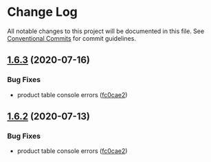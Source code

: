 # Change Log

All notable changes to this project will be documented in this file.
See [Conventional Commits](https://conventionalcommits.org) for commit guidelines.

## [1.6.3](https://github.com/uswitch/trustyle/compare/@uswitch/trustyle.bankrate-theme@1.6.1...@uswitch/trustyle.bankrate-theme@1.6.3) (2020-07-16)


### Bug Fixes

* product table console errors ([fc0cae2](https://github.com/uswitch/trustyle/commit/fc0cae2))






## [1.6.2](https://github.com/uswitch/trustyle/compare/@uswitch/trustyle.bankrate-theme@1.6.1...@uswitch/trustyle.bankrate-theme@1.6.2) (2020-07-13)


### Bug Fixes

* product table console errors ([fc0cae2](https://github.com/uswitch/trustyle/commit/fc0cae2))

